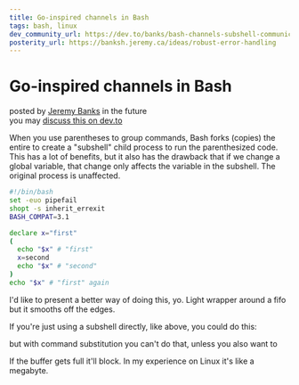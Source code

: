 ```yaml
---
title: Go-inspired channels in Bash
tags: bash, linux
dev_community_url: https://dev.to/banks/bash-channels-subshell-communication-4p6h-temp-slug-5552669?preview=3b2770d1bddcafeef41b23fc68799efa4962e2c2bd534781581d191ac7986c6142bd8af51032b756ba3521898361fff441bab593e6fee565c6672591
posterity_url: https://banksh.jeremy.ca/ideas/robust-error-handling
---
```


Go-inspired channels in Bash
============================

posted by [Jeremy Banks] in the future  
you may [discuss this on dev.to][dev.to]

  [Jeremy Banks]: mailto:_@jeremy.ca
  [dev.to]: https://dev.to/banks/bash-channels-7d1-temp-slug-7698223?preview=22669ce95aeffdcc274331a05d2f895c29e3d32f9fda0c1f0879e9ca0ad680d1176385c3b45475a3c3191f12b9b756d8f52a5726b29c521d7fda8a31
  [canonical]: https://banksh.jeremy.ca/ideas/channels
  [tags]: # (#bash #linux #tutorial)

When you use parentheses to group commands, Bash forks (copies) the entire to create a "subshell" child process to run the parenthesized code. This has a lot of benefits, but it also has the drawback that if we change a global variable, that change only affects the variable in the subshell. The original process is unaffected.

```bash
#!/bin/bash
set -euo pipefail
shopt -s inherit_errexit
BASH_COMPAT=3.1

declare x="first"
(
  echo "$x" # "first"
  x=second
  echo "$x" # "second"
)
echo "$x" # "first" again
```

I'd like to present a better way of doing this, yo. Light wrapper around
a fifo but it smooths off the edges.

If you're just using a subshell directly, like above, you could do this:

but with command substitution you can't do that, unless you also want to

If the buffer gets full it'll block.
In my experience on Linux it's like a megabyte.
